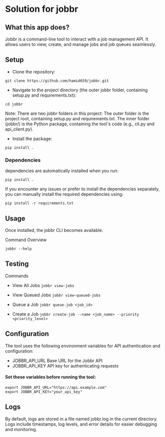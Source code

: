 # Solution for jobbr

## What this app does?
Jobbr is a command-line tool to interact with a job management API. It allows users to view, create, and manage jobs and job queues seamlessly.

## Setup

- Clone the repository:
``` 
git clone https://github.com/hamid659/jobbr.git
```

- Navigate to the project directory (the outer jobbr folder, containing setup.py and requirements.txt):
```
cd jobbr
```
Note: There are two jobbr folders in this project:
The outer folder is the project root, containing setup.py and requirements.txt.
The inner folder (jobbr/) is the Python package, containing the tool's code (e.g., cli.py and api_client.py).


- Install the package:
```
pip install .
```



### Dependencies
dependencies are automatically installed when you run:
``` 
pip install .  
```

If you encounter any issues or prefer to install the dependencies separately, you can manually install the required dependencies using:
```
pip install -r requirements.txt
```


## Usage
Once installed, the jobbr CLI becomes available.

Command Overview
```
jobbr --help
```


## Testing
Commands

- View All Jobs
``` jobbr view-jobs ```

- View Queued Jobs
``` jobbr view-queued-jobs ```

- Queue a Job
``` jobbr queue-job <job_id> ```

- Create a Job
``` jobbr create-job --name <job_name> --priority <priority_level> ```


## Configuration
The tool uses the following environment variables for API authentication and configuration:

- JOBBR_API_URL	    Base URL for the Jobbr API
- JOBBR_API_KEY	    API key for authenticating requests

#### Set these variables before running the tool:

```
export JOBBR_API_URL="https://api.example.com"
export JOBBR_API_KEY="your_api_key"
```

## Logs 

By default, logs are stored in a file named jobbr.log in the current directory. Logs include timestamps, log levels, and error details for easier debugging and monitoring.

